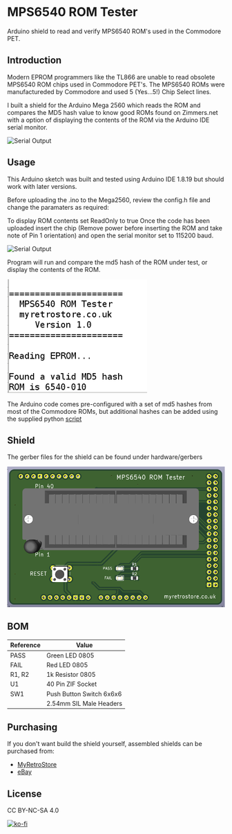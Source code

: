 # MPS6540 ROM Tester

Arduino shield to read and verify MPS6540 ROM's used in the Commodore PET.

## Introduction
Modern EPROM programmers like the TL866 are unable to read obsolete MPS6540 ROM chips used in Commodore PET's.
The MPS6540 ROMs were manufactureded by Commodore and used 5 (Yes...5!) Chip Select lines. 

I built a shield for the Arduino Mega 2560 which reads the ROM and compares the MD5 hash value to know good ROMs found on Zimmers.net with a option of displaying the contents of the ROM via the Arduino IDE serial monitor. 

![Serial Output](https://raw.githubusercontent.com/MyRetroStore/MPS6540-ROM-Tester/main/hardware/mps6540-top.png)

## Usage
This Arduino sketch was built and tested using Arduino IDE 1.8.19 but should work with later versions.

Before uploading the .ino to the Mega2560, review the config.h file and change the paramaters as required:

To display ROM contents set ReadOnly to true
Once the code has been uploaded insert the chip (Remove power before inserting the ROM and take note of Pin 1 orientation) and open the serial monitor set to 115200 baud.

![Serial Output](https://raw.githubusercontent.com/MyRetroStore/MPS6540-ROM-Tester/main/hardware/mps6540.png)

Program will run and compare the md5 hash of the ROM under test, or display the contents of the ROM.

![Serial Output](https://raw.githubusercontent.com/MyRetroStore/MPS6540-ROM-Tester/main/hardware/mps6540-serial.png)

The Arduino code comes pre-configured with a set of md5 hashes from most of the Commodore ROMs, but additional hashes can be added using the supplied python [script](https://github.com/MyRetroStore/MPS6540-ROM-Tester/tree/main/software)

## Shield

The gerber files for the shield can be found under hardware/gerbers

![Retro ROM Tester](https://github.com/MyRetroStore/MPS6540-ROM-Tester/blob/main/hardware/mps6540-hat.png?raw=true)

## BOM
| Reference | Value |
| ------ | ------ |
| PASS | Green LED 0805 |
| FAIL | Red LED 0805 |
| R1, R2 | 1k Resistor 0805 |
| U1 | 40 Pin ZIF Socket |
| SW1 | Push Button Switch 6x6x6 |
| | 2.54mm SIL Male Headers

## Purchasing

If you don't want build the shield yourself, assembled shields can be purchased from:
- [MyRetroStore](https://myretrostore.co.uk/)
- [eBay](https://www.ebay.co.uk/str/myretrostoreuk)

## License
CC BY-NC-SA 4.0


[![ko-fi](https://ko-fi.com/img/githubbutton_sm.svg)](https://ko-fi.com/H2H8RDX9W)
